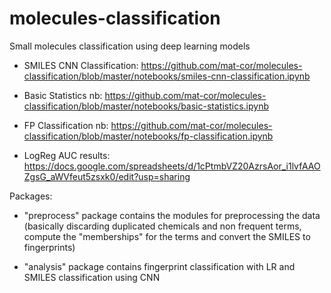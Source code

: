 # molecules-classification
Small molecules classification using deep learning models

- SMILES CNN Classification: https://github.com/mat-cor/molecules-classification/blob/master/notebooks/smiles-cnn-classification.ipynb

- Basic Statistics nb: https://github.com/mat-cor/molecules-classification/blob/master/notebooks/basic-statistics.ipynb

- FP Classification nb: https://github.com/mat-cor/molecules-classification/blob/master/notebooks/fp-classification.ipynb

- LogReg AUC results: https://docs.google.com/spreadsheets/d/1cPtmbVZ20AzrsAor_i1lvfAAOZgsG_aWVfeut5zsxk0/edit?usp=sharing


Packages:
- "preprocess" package contains the modules for preprocessing the data (basically discarding duplicated chemicals and non frequent terms, compute the "memberships" for the terms and convert the SMILES to fingerprints)

- "analysis" package contains fingerprint classification with LR and SMILES classification using CNN
